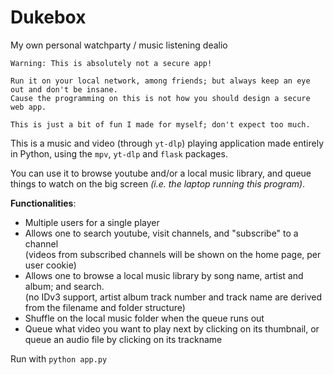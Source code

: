 # Dukebox
My own personal watchparty / music listening dealio

```
Warning: This is absolutely not a secure app!

Run it on your local network, among friends; but always keep an eye out and don't be insane.
Cause the programming on this is not how you should design a secure web app.

This is just a bit of fun I made for myself; don't expect too much.
```

This is a music and video (through `yt-dlp`) playing application made entirely in Python, using the `mpv`, `yt-dlp` and `flask` packages.

You can use it to browse youtube and/or a local music library, and queue things to watch on the big screen _(i.e. the laptop running this program)_.

__Functionalities__:
* Multiple users for a single player
* Allows one to search youtube, visit channels, and "subscribe" to a channel  
   (videos from subscribed channels will be shown on the home page, per user cookie)
* Allows one to browse a local music library by song name, artist and album; and search.  
   (no IDv3 support, artist album track number and track name are derived from the filename and folder structure)
* Shuffle on the local music folder when the queue runs out
* Queue what video you want to play next by clicking on its thumbnail, or queue an audio file by clicking on its trackname

Run with `python app.py`
